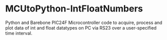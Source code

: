 # MCUtoPython-IntFloatNumbers
Python and Barebone PIC24F Microcontroller code to acquire, process and plot data of int and float datatypes on PC via RS23 over a user-specified time interval.
